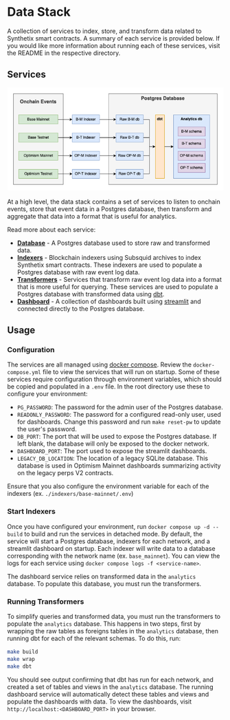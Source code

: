 # Data Stack

A collection of services to index, store, and transform data related to Synthetix smart contracts. A summary of each service is provided below. If you would like more information about running each of these services, visit the README in the respective directory.

## Services

![Data Stack Diagram](./static/diagram.png)

At a high level, the data stack contains a set of services to listen to onchain events, store that event data in a Postgres database, then transform and aggregate that data into a format that is useful for analytics.

Read more about each service:
* [**Database**](./postgres/) - A Postgres database used to store raw and transformed data.
* [**Indexers**](./indexers/) - Blockchain indexers using Subsquid archives to index Synthetix smart contracts. These indexers are used to populate a Postgres database with raw event log data.
* [**Transformers**](./transformers/) - Services that transform raw event log data into a format that is more useful for querying. These services are used to populate a Postgres database with transformed data using [dbt](https://www.getdbt.com/).
* [**Dashboard**](./dashboard/) - A collection of dashboards built using [streamlit](https://streamlit.io/) and connected directly to the Postgres database.

## Usage

### Configuration

The services are all managed using [docker compose](https://docs.docker.com/compose/). Review the `docker-compose.yml` file to view the services that will run on startup. Some of these services require configuration through environment variables, which should be copied and populated in a `.env` file. In the root directory use these to configure your environment:

- `PG_PASSWORD`: The password for the admin user of the Postgres database.
- `READONLY_PASSWORD`: The password for a configured read-only user, used for dashboards. Change this password and run `make reset-pw` to update the user's password.
- `DB_PORT`: The port that will be used to expose the Postgres database. If left blank, the database will only be exposed to the docker network.
- `DASHBOARD_PORT`: The port used to expose the streamlit dashboards.
- `LEGACY_DB_LOCATION`: The location of a legacy SQLite database. This database is used in Optimism Mainnet dashboards summarizing activity on the legacy perps V2 contracts.

Ensure that you also configure the environment variable for each of the indexers (ex. `./indexers/base-mainnet/.env`)

### Start Indexers

Once you have configured your environment, run `docker compose up -d --build` to build and run the services in detached mode. By default, the service will start a Postgres database, indexers for each network, and a streamlit dashboard on startup. Each indexer will write data to a database corresponding with the network name (ex. `base_mainnet`). You can view the logs for each service using `docker compose logs -f <service-name>`.

The dashboard service relies on transformed data in the `analytics` database. To populate this database, you must run the transformers.

### Running Transformers

To simplify queries and transformed data, you must run the transformers to populate the `analytics` database. This happens in two steps, first by wrapping the raw tables as foreigns tables in the `analytics` database, then running dbt for each of the relevant schemas. To do this, run:

```bash
make build
make wrap
make dbt
```

You should see output confirming that dbt has run for each network, and created a set of tables and views in the `analytics` database. The running dashboard service will automatically detect these tables and views and populate the dashboards with data. To view the dashboards, visit `http://localhost:<DASHBOARD_PORT>` in your browser.
